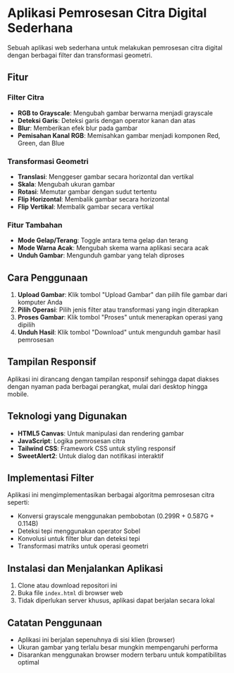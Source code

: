 # Aplikasi Pemrosesan Citra Digital Sederhana

Sebuah aplikasi web sederhana untuk melakukan pemrosesan citra digital dengan berbagai filter dan transformasi geometri.

## Fitur

### Filter Citra

- **RGB to Grayscale**: Mengubah gambar berwarna menjadi grayscale
- **Deteksi Garis**: Deteksi garis dengan operator kanan dan atas
- **Blur**: Memberikan efek blur pada gambar
- **Pemisahan Kanal RGB**: Memisahkan gambar menjadi komponen Red, Green, dan Blue

### Transformasi Geometri

- **Translasi**: Menggeser gambar secara horizontal dan vertikal
- **Skala**: Mengubah ukuran gambar
- **Rotasi**: Memutar gambar dengan sudut tertentu
- **Flip Horizontal**: Membalik gambar secara horizontal
- **Flip Vertikal**: Membalik gambar secara vertikal

### Fitur Tambahan

- **Mode Gelap/Terang**: Toggle antara tema gelap dan terang
- **Mode Warna Acak**: Mengubah skema warna aplikasi secara acak
- **Unduh Gambar**: Mengunduh gambar yang telah diproses

## Cara Penggunaan

1. **Upload Gambar**: Klik tombol "Upload Gambar" dan pilih file gambar dari komputer Anda
2. **Pilih Operasi**: Pilih jenis filter atau transformasi yang ingin diterapkan
3. **Proses Gambar**: Klik tombol "Proses" untuk menerapkan operasi yang dipilih
4. **Unduh Hasil**: Klik tombol "Download" untuk mengunduh gambar hasil pemrosesan

## Tampilan Responsif

Aplikasi ini dirancang dengan tampilan responsif sehingga dapat diakses dengan nyaman pada berbagai perangkat, mulai dari desktop hingga mobile.

## Teknologi yang Digunakan

- **HTML5 Canvas**: Untuk manipulasi dan rendering gambar
- **JavaScript**: Logika pemrosesan citra
- **Tailwind CSS**: Framework CSS untuk styling responsif
- **SweetAlert2**: Untuk dialog dan notifikasi interaktif

## Implementasi Filter

Aplikasi ini mengimplementasikan berbagai algoritma pemrosesan citra seperti:

- Konversi grayscale menggunakan pembobotan (0.299R + 0.587G + 0.114B)
- Deteksi tepi menggunakan operator Sobel
- Konvolusi untuk filter blur dan deteksi tepi
- Transformasi matriks untuk operasi geometri

## Instalasi dan Menjalankan Aplikasi

1. Clone atau download repositori ini
2. Buka file `index.html` di browser web
3. Tidak diperlukan server khusus, aplikasi dapat berjalan secara lokal

## Catatan Penggunaan

- Aplikasi ini berjalan sepenuhnya di sisi klien (browser)
- Ukuran gambar yang terlalu besar mungkin mempengaruhi performa
- Disarankan menggunakan browser modern terbaru untuk kompatibilitas optimal
